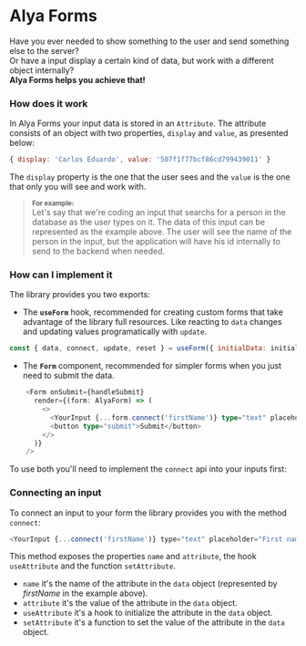 # Alya Forms

Have you ever needed to show something to the user and send something else to the server?
<br>
Or have a input display a certain kind of data, but work with a different object internally?
<br>
**Alya Forms helps you achieve that!**

### How does it work

In Alya Forms your input data is stored in an ```Attribute```. The attribute consists of an object with two properties, ```display``` and ```value```, as presented below:

```javascript
{ display: 'Carlos Eduardo', value: '507f1f77bcf86cd799439011' } 
```

The ```display``` property is the one that the user sees and the ```value``` is the one that only you will see and work with.

> <sup>**For example:**</sup><br>
> Let's say that we're coding an input that searchs for a person in the database as the user types on it. The data of this input can be represented as the example above. The user will see the name of the person in the input, but the application will have his id internally to send to the backend when needed.


### How can I implement it

The library provides you two exports:

  - The **```useForm```** hook, recommended for creating custom forms that take advantage of the library full resources. Like reacting to ```data``` changes and updating values programatically with ```update```.

  ```javascript
  const { data, connect, update, reset } = useForm({ initialData: initialData })
  ```

  - The **```Form```** component, recommended for simpler forms when you just need to submit the data.

  ```typescript
      <Form onSubmit={handleSubmit}
        render={(form: AlyaForm) => (
          <>
            <YourInput {...form.connect('firstName')} type="text" placeholder="First name"/>
            <button type="submit">Submit</button>
          </>
        )}
      />
  ```

To use both you'll need to implement the ```connect``` api into your inputs first:

### Connecting an input

To connect an input to your form the library provides you with the method ```connect```:

```javascript
<YourInput {...connect('firstName')} type="text" placeholder="First name"/>
```

This method exposes the properties ```name``` and ```attribute```, the hook ```useAttribute``` and the function ```setAttribute```.

- ```name``` it's the name of the attribute in the ```data``` object (represented by *firstName* in the example above).
- ```attribute``` it's the value of the attribute in the ```data``` object.
- ```useAttribute``` it's a hook to initialize the attribute in the ```data``` object.
- ```setAttribute``` it's a function to set the value of the attribute in the ```data``` object.


